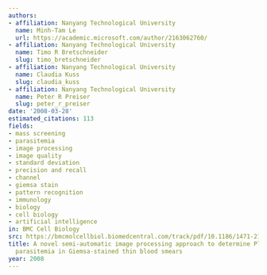 ```yaml
---
authors:
- affiliation: Nanyang Technological University
  name: Minh-Tam Le
  url: https://academic.microsoft.com/author/2163062760/
- affiliation: Nanyang Technological University
  name: Timo R Bretschneider
  slug: timo_bretschneider
- affiliation: Nanyang Technological University
  name: Claudia Kuss
  slug: claudia_kuss
- affiliation: Nanyang Technological University
  name: Peter R Preiser
  slug: peter_r_preiser
date: '2008-03-28'
estimated_citations: 113
fields:
- mass screening
- parasitemia
- image processing
- image quality
- standard deviation
- precision and recall
- channel
- giemsa stain
- pattern recognition
- immunology
- biology
- cell biology
- artificial intelligence
in: BMC Cell Biology
src: https://bmcmolcellbiol.biomedcentral.com/track/pdf/10.1186/1471-2121-9-15
title: A novel semi-automatic image processing approach to determine Plasmodium falciparum
  parasitemia in Giemsa-stained thin blood smears
year: 2008
---
```

